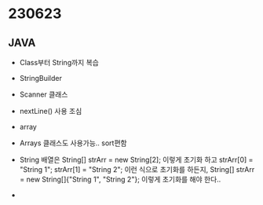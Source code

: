 ﻿
# 230623

## JAVA

  - Class부터 String까지 복습

  - StringBuilder
  - Scanner 클래스
  - nextLine() 사용 조심


  - array
  - Arrays 클래스도 사용가능.. sort편함


  - String 배열은 String[] strArr = new String[2]; 이렇게 초기화 하고 strArr[0] = "String 1"; strArr[1] = "String 2"; 이런 식으로 초기화를 하든지,
    String[] strArr = new String[]{"String 1", "String 2"}; 이렇게 초기화를 해야 한다..
  - 







